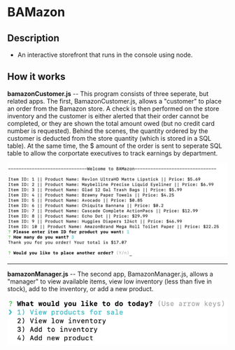 # BAMazon

## Description

* An interactive storefront that runs in the console using node.

## How it works

**bamazonCustomer.js** -- This program consists of three seperate, but related apps. The first, BamazonCustomer.js, allows a "customer" to place an order from the Bamazon store. A check is then performed on the store inventory and the customer is either alerted that their order cannot be completed, or they are shown the total amount owed (but no credit card number is requested). Behind the scenes, the quantity ordered by the customer is deducted from the store quantity (which is stored in a SQL table). At the same time, the $ amount of the order is sent to seperate SQL table to allow the corportate executives to track earnings by department.

<kbd>
  <img src="images/bamazonCustomer.png">
</kbd>

---------------------------------------------------------------------------------------

**bamazonManager.js** -- The second app, BamazonManager.js, allows a "manager" to view available items, view low inventory (less than five in stock), add to the inventory, or add a new product.

<kbd>
  <img src="images/bamazonManagerPrompt.png">
</kbd>

